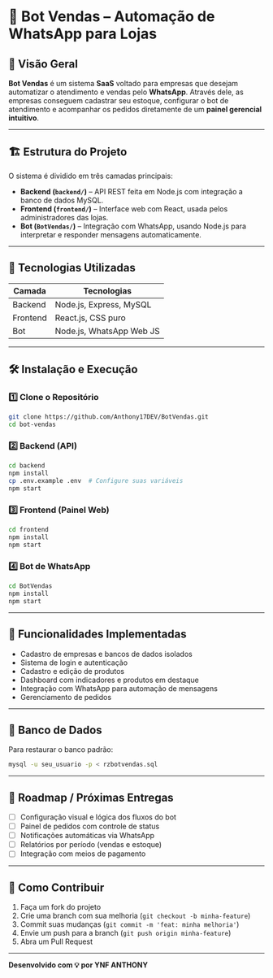 # 🧠 Bot Vendas – Automação de WhatsApp para Lojas

## 📌 Visão Geral
**Bot Vendas** é um sistema **SaaS** voltado para empresas que desejam automatizar o atendimento e vendas pelo **WhatsApp**. Através dele, as empresas conseguem cadastrar seu estoque, configurar o bot de atendimento e acompanhar os pedidos diretamente de um **painel gerencial intuitivo**.

---

## 🏗 Estrutura do Projeto
O sistema é dividido em três camadas principais:

- **Backend (`backend/`)** – API REST feita em Node.js com integração a banco de dados MySQL.
- **Frontend (`frontend/`)** – Interface web com React, usada pelos administradores das lojas.
- **Bot (`BotVendas/`)** – Integração com WhatsApp, usando Node.js para interpretar e responder mensagens automaticamente.

---

## 🚀 Tecnologias Utilizadas

| Camada       | Tecnologias                     |
|--------------|----------------------------------|
| Backend      | Node.js, Express, MySQL         |
| Frontend     | React.js, CSS puro              |
| Bot          | Node.js, WhatsApp Web JS        |

---

## 🛠 Instalação e Execução

### 1️⃣ Clone o Repositório
```bash
git clone https://github.com/Anthony17DEV/BotVendas.git
cd bot-vendas
```

### 2️⃣ Backend (API)
```bash
cd backend
npm install
cp .env.example .env  # Configure suas variáveis
npm start
```

### 3️⃣ Frontend (Painel Web)
```bash
cd frontend
npm install
npm start
```

### 4️⃣ Bot de WhatsApp
```bash
cd BotVendas
npm install
npm start
```

---

## 🎯 Funcionalidades Implementadas

- Cadastro de empresas e bancos de dados isolados
- Sistema de login e autenticação
- Cadastro e edição de produtos
- Dashboard com indicadores e produtos em destaque
- Integração com WhatsApp para automação de mensagens
- Gerenciamento de pedidos

---

## 💾 Banco de Dados

Para restaurar o banco padrão:
```bash
mysql -u seu_usuario -p < rzbotvendas.sql
```

---

## 🔮 Roadmap / Próximas Entregas

- [ ] Configuração visual e lógica dos fluxos do bot
- [ ] Painel de pedidos com controle de status
- [ ] Notificações automáticas via WhatsApp
- [ ] Relatórios por período (vendas e estoque)
- [ ] Integração com meios de pagamento

---

## 🤝 Como Contribuir

1. Faça um fork do projeto
2. Crie uma branch com sua melhoria (`git checkout -b minha-feature`)
3. Commit suas mudanças (`git commit -m 'feat: minha melhoria'`)
4. Envie um push para a branch (`git push origin minha-feature`)
5. Abra um Pull Request

---

**Desenvolvido com 💡 por YNF ANTHONY**  
